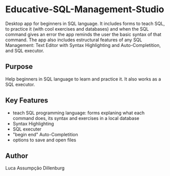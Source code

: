# Educative-SQL-Management-Studio
Desktop app for beginners in SQL language. It includes forms to teach SQL, to practice it (with cool exercises and databases) and when the SQL command gives an error the app reminds the user the basic syntax of that command.
The app also includes estructural features of any SQL Management: Text Editor with Syntax Highlighting and Auto-Completition, and SQL executor.

## Purpose
Help beginners in SQL language to learn and practice it. It also works as a SQL executor.

## Key Features
 - teach SQL programming language: forms explaning what each command does, its syntax and exercises in a local database
 - Syntax Highlighting
 - SQL executer
 - "begin end" Auto-Completition
 - options to save and open files

## Author
Luca Assumpção Dillenburg
